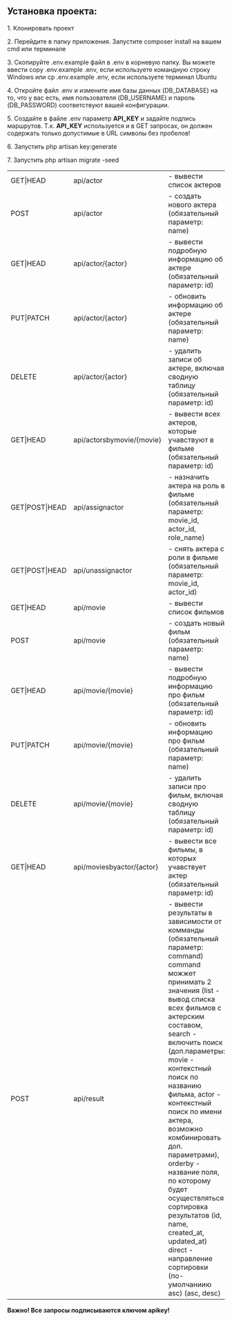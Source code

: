<h2>Установка проекта:</h2>
<p>1. Клонировать проект</p>
<p>2. Перейдите в папку приложения. Запустите composer install на вашем cmd или терминале</p>
<p>3. Скопируйте .env.example файл в .env в корневую папку. Вы можете ввести copy .env.example .env, если используете командную строку Windows или cp .env.example .env, если используете терминал Ubuntu</p>
<p>4. Откройте файл .env и измените имя базы данных (DB_DATABASE) на то, что у вас есть, имя пользователя (DB_USERNAME) и пароль (DB_PASSWORD) соответствуют вашей конфигурации.</p>
<p>5. Создайте в файле .env параметр <b>API_KEY</b> и задайте подпись маршрутов. Т.к. <b>API_KEY</b> используется и в GET запросах, он должен содержать только допустимые в URL символы без пробелов!</p>
<p>6. Запустить php artisan key:generate</p>
<p>7. Запустить php artisan migrate -seed</p>
<table>
<tr><td>GET|HEAD</td>        <td>api/actor</td>                   <td>- вывести список актеров</td></tr>
<tr><td>POST</td>            <td>api/actor</td>                   <td>- создать нового актера (обязательный параметр: name)</td></tr>
<tr><td>GET|HEAD</td>        <td>api/actor/{actor}</td>           <td>- вывести подробную информацию об актере (обязательный параметр: id)</td></tr>
<tr><td>PUT|PATCH</td>       <td>api/actor/{actor}</td>           <td>- обновить информацию об актере (обязательный параметр: name)</td></tr>
<tr><td>DELETE</td>          <td>api/actor/{actor}</td>           <td>- удалить записи об актере, включая сводную таблицу (обязательный параметр: id)</td></tr>
<tr><td>GET|HEAD</td>        <td>api/actorsbymovie/{movie}</td>   <td>- вывести всех актеров, которые учавствуют в фильме (обязательный параметр: id)</td></tr>
<tr><td>GET|POST|HEAD</td>   <td>api/assignactor</td>             <td>- назначить актера на роль в фильме (обязательный параметр: movie_id, actor_id, role_name)</td></tr>
<tr><td>GET|POST|HEAD</td>   <td>api/unassignactor</td>           <td>- снять актера с роли в фильме (обязательный параметр: movie_id, actor_id)</td></tr>
<tr><td>GET|HEAD</td>        <td>api/movie</td>                   <td>- вывести список фильмов</td></tr>
<tr><td>POST</td>            <td>api/movie</td>                   <td>- создать новый фильм (обязательный параметр: name)</td></tr>
<tr><td>GET|HEAD</td>        <td>api/movie/{movie}</td>           <td>- вывести подробную информацию про фильм (обязательный параметр: id)</td></tr>
<tr><td>PUT|PATCH</td>       <td>api/movie/{movie}</td>           <td>- обновить информацию про фильм (обязательный параметр: name)</td></tr>
<tr><td>DELETE</td>          <td>api/movie/{movie}</td>           <td>- удалить записи про фильм, включая сводную таблицу (обязательный параметр: id)</td></tr>
<tr><td>GET|HEAD</td>        <td>api/moviesbyactor/{actor}</td>   <td>- вывести все фильмы, в которых учавствует актер (обязательный параметр: id)</td></tr>
<tr><td>POST</td>            <td>api/result</td>                  <td>- вывести результаты в зависимости от комманды (обязательный параметр: command)
command можжет принимать 2 значения (list - вывод списка всех фильмов с актерским составом,
search - включить поиск (доп.параметры: movie - контекстный поиск по названию фильма,
actor - контекстный поиск по имени актера, возможно комбинировать доп. параметрами),
orderby - название поля, по которому будет осуществляться сортировка результатов
(id, name, created_at, updated_at)
direct - направление сортировки (по-умолчаниию asc) (asc, desc)</td></tr></table>
<p><b>Важно! Все запросы подписываются ключом apikey!</b></p>                                              
